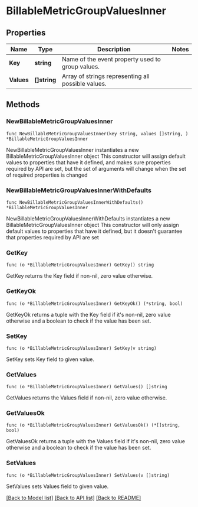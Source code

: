 # BillableMetricGroupValuesInner

## Properties

Name | Type | Description | Notes
------------ | ------------- | ------------- | -------------
**Key** | **string** | Name of the event property used to group values. | 
**Values** | **[]string** | Array of strings representing all possible values. | 

## Methods

### NewBillableMetricGroupValuesInner

`func NewBillableMetricGroupValuesInner(key string, values []string, ) *BillableMetricGroupValuesInner`

NewBillableMetricGroupValuesInner instantiates a new BillableMetricGroupValuesInner object
This constructor will assign default values to properties that have it defined,
and makes sure properties required by API are set, but the set of arguments
will change when the set of required properties is changed

### NewBillableMetricGroupValuesInnerWithDefaults

`func NewBillableMetricGroupValuesInnerWithDefaults() *BillableMetricGroupValuesInner`

NewBillableMetricGroupValuesInnerWithDefaults instantiates a new BillableMetricGroupValuesInner object
This constructor will only assign default values to properties that have it defined,
but it doesn't guarantee that properties required by API are set

### GetKey

`func (o *BillableMetricGroupValuesInner) GetKey() string`

GetKey returns the Key field if non-nil, zero value otherwise.

### GetKeyOk

`func (o *BillableMetricGroupValuesInner) GetKeyOk() (*string, bool)`

GetKeyOk returns a tuple with the Key field if it's non-nil, zero value otherwise
and a boolean to check if the value has been set.

### SetKey

`func (o *BillableMetricGroupValuesInner) SetKey(v string)`

SetKey sets Key field to given value.


### GetValues

`func (o *BillableMetricGroupValuesInner) GetValues() []string`

GetValues returns the Values field if non-nil, zero value otherwise.

### GetValuesOk

`func (o *BillableMetricGroupValuesInner) GetValuesOk() (*[]string, bool)`

GetValuesOk returns a tuple with the Values field if it's non-nil, zero value otherwise
and a boolean to check if the value has been set.

### SetValues

`func (o *BillableMetricGroupValuesInner) SetValues(v []string)`

SetValues sets Values field to given value.



[[Back to Model list]](../README.md#documentation-for-models) [[Back to API list]](../README.md#documentation-for-api-endpoints) [[Back to README]](../README.md)



